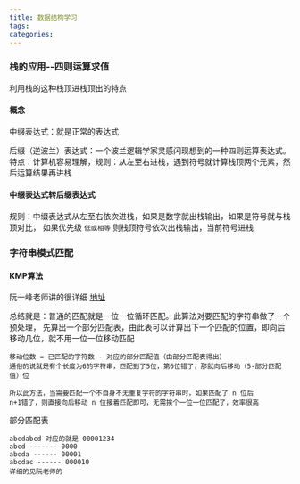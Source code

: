```yaml
---
title: 数据结构学习
tags:
categories:
---
```


### 栈的应用--四则运算求值
利用栈的这种栈顶进栈顶出的特点

#### 概念
中缀表达式：就是正常的表达式

后缀（逆波兰）表达式：一个波兰逻辑学家灵感闪现想到的一种四则运算表达式。
特点：计算机容易理解，规则：从左至右进栈，遇到符号就计算栈顶两个元素，然后运算结果再进栈

#### 中缀表达式转后缀表达式
规则：中缀表达式从左至右依次进栈，如果是数字就出栈输出，如果是符号就与栈顶对比，
如果优先级 `低或相等` 则栈顶符号依次出栈输出，当前符号进栈


### 字符串模式匹配
#### KMP算法
阮一峰老师讲的很详细 [地址](http://www.ruanyifeng.com/blog/2013/05/Knuth%E2%80%93Morris%E2%80%93Pratt_algorithm.html)

总结就是：普通的匹配就是一位一位循环匹配。此算法对要匹配的字符串做了一个预处理，
先算出一个部分匹配表，由此表可以计算出下一个匹配的位置，即向后移动几位，就不用一位一位移动匹配

```
移动位数 = 已匹配的字符数 - 对应的部分匹配值（由部分匹配表得出）
通俗的说就是有个长度为6的字符串，匹配到了5位，第6位错了，那就向后移动（5-部分匹配值）位

所以此方法，当需要匹配一个不自身不无重复字符的字符串时，如果匹配了 n 位后
n+1错了，则直接向后移动 n 位接着匹配即可，无需挨个一位一位匹配了，效率很高
```

部分匹配表
```
abcdabcd 对应的就是 00001234
abcd ------- 0000
abcda ------ 00001
abcdac ------ 000010
详细的见阮老师的
```
